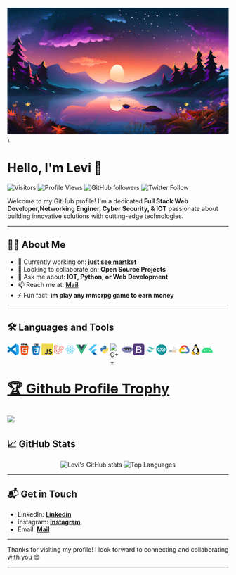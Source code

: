 <img src="https://raw.githubusercontent.com/LEVI6957/LEVI6957/master/aesthetic-landscape-reflection-background-hd-wallpaper-sr10012410-1706502139247-cover.jpg" alt="Hello world">\
# Hello, I'm Levi 👋
![Visitors](https://visitor-badge.laobi.icu/badge?page_id=LEVI6957&color=blue)
![Profile Views](https://komarev.com/ghpvc/?username=LEVI6957)
![GitHub followers](https://img.shields.io/github/followers/LEVI6957?label=Follow&style=social)
![Twitter Follow](https://img.shields.io/twitter/follow/LEVI?style=social)

Welcome to my GitHub profile! I'm a dedicated **Full Stack Web Developer,Networking Enginer, Cyber Security, & IOT** passionate about building innovative solutions with cutting-edge technologies.

---

## 👨‍💻 About Me

- 🔭 Currently working on: [**just see martket**](https://id.tradingview.com/u/leviexe69/)
- 👯 Looking to collaborate on: **Open Source Projects**
- 💬 Ask me about: **IOT, Python, or Web Development**
- 📫 Reach me at: [**Mail**](mailto:leviexe69@gmail.com)
- ⚡ Fun fact: **im play any mmorpg game to earn money**

---

## 🛠 Languages and Tools

<img align="left" alt="Visual Studio Code" width="26px" src="https://raw.githubusercontent.com/github/explore/80688e429a7d4ef2fca1e82350fe8e3517d3494d/topics/visual-studio-code/visual-studio-code.png" />
<img align="left" alt="HTML5" width="26px" src="https://raw.githubusercontent.com/github/explore/80688e429a7d4ef2fca1e82350fe8e3517d3494d/topics/html/html.png" />
<img align="left" alt="CSS3" width="26px" src="https://raw.githubusercontent.com/github/explore/80688e429a7d4ef2fca1e82350fe8e3517d3494d/topics/css/css.png" />
<img align="left" alt="JavaScript" width="26px" src="https://raw.githubusercontent.com/github/explore/80688e429a7d4ef2fca1e82350fe8e3517d3494d/topics/javascript/javascript.png" />
<img align="left" alt="Laravel" width="26px" src="https://raw.githubusercontent.com/github/explore/80688e429a7d4ef2fca1e82350fe8e3517d3494d/topics/laravel/laravel.png" />
<img align="left" alt="React" width="26px" src="https://raw.githubusercontent.com/github/explore/80688e429a7d4ef2fca1e82350fe8e3517d3494d/topics/react/react.png" />
<img align="left" alt="Vue" width="26px" src="https://raw.githubusercontent.com/github/explore/80688e429a7d4ef2fca1e82350fe8e3517d3494d/topics/vue/vue.png" />
<img align="left" alt="Flutter" width="26px" src="https://raw.githubusercontent.com/github/explore/80688e429a7d4ef2fca1e82350fe8e3517d3494d/topics/flutter/flutter.png" />
<img align="left" alt="Python" width="26px" src="https://raw.githubusercontent.com/github/explore/80688e429a7d4ef2fca1e82350fe8e3517d3494d/topics/python/python.png" />
<img align="left" alt="C++" width="26px" src="https://upload.wikimedia.org/wikipedia/commons/1/18/ISO_C%2B%2B_Logo.svg" />
<img align="left" alt="PHP" width="26px" src="https://raw.githubusercontent.com/github/explore/80688e429a7d4ef2fca1e82350fe8e3517d3494d/topics/php/php.png" />
<img align="left" alt="Bootstrap" width="26px" src="https://raw.githubusercontent.com/github/explore/80688e429a7d4ef2fca1e82350fe8e3517d3494d/topics/bootstrap/bootstrap.png" />
<img align="left" alt="Tailwind CSS" width="26px" src="https://raw.githubusercontent.com/github/explore/80688e429a7d4ef2fca1e82350fe8e3517d3494d/topics/tailwind/tailwind.png" />
<img align="left" alt="Arduino" width="26px" src="https://raw.githubusercontent.com/github/explore/80688e429a7d4ef2fca1e82350fe8e3517d3494d/topics/arduino/arduino.png" />
<img align="left" alt="MySQL" width="26px" src="https://raw.githubusercontent.com/github/explore/80688e429a7d4ef2fca1e82350fe8e3517d3494d/topics/mysql/mysql.png" />
<img align="left" alt="Google Cloud" width="26px" src="https://raw.githubusercontent.com/devicons/devicon/master/icons/googlecloud/googlecloud-original.svg" />
<img align="left" alt="Linux" width="26px" src="https://raw.githubusercontent.com/github/explore/master/topics/linux/linux.png" />
<img align="left" alt="Android" width="26px" src="https://raw.githubusercontent.com/github/explore/80688e429a7d4ef2fca1e82350fe8e3517d3494d/topics/android/android.png" />



<br> </br>

<a href="https://github.com/ryo-ma/github-profile-trophy"><h2>🏆 Github Profile Trophy</h2></a>
<a href="https://github.com/ryo-ma/github-profile-trophy">
  <img width=800 src="https://github-profile-trophy.vercel.app/?username=LEVI6957&column=8&theme=gruvbox&no-frame=true"/>
</a>
---

## 📈 GitHub Stats

<p align="center">
  <img src="https://github-readme-stats.vercel.app/api?username=LEVI6957&show_icons=true&theme=tokyonight" alt="Levi's GitHub stats" />
  <img src="https://github-readme-stats.vercel.app/api/top-langs/?username=LEVI6957&layout=compact&theme=tokyonight" alt="Top Languages" />
</p>

---

## 📬 Get in Touch

- LinkedIn: [**Linkedin**](https://www.linkedin.com/in/fernandi-lucky-putra-4b9a73310/)
- instagram: [**Instagram**](https://www.instagram.com/leviexe69/)
- Email: [**Mail**](mailto:leviexe69@gmail.com)

---


Thanks for visiting my profile! I look forward to connecting and collaborating with you 😊

---
